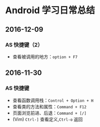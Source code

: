 # Android 学习日常总结

## 2016-12-09

### AS 快捷键（2）

* 查看被调用的地方：`option + F7`

## 2016-11-30

### AS 快捷键

* 查看函数调用栈：`Control + Option + H`
* 查看类的方法和属性：`Command + F12`
* 页面浏览前进、后退：`Command + [/]`
* (Vim) `Ctrl-]` 查看定义,`Ctrl-o` 返回
